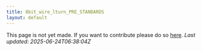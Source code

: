 ```yaml
---
title: 8bit_wire_lturn_PRE_STANDARDS
layout: default
---
```


This page is not yet made. If you want to contribute please do so [here](https://github.com/CrazyH2/Bigstone/blob/wiki/components/8bit_wire_lturn_PRE_STANDARDS.md).
_Last updated: 2025-06-24T06:38:04Z_

